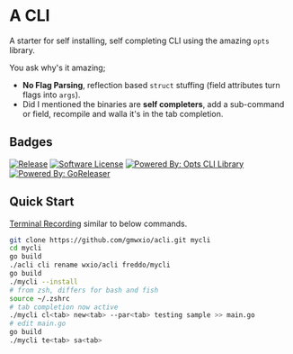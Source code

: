 # A CLI

A starter for self installing, self completing CLI using the amazing `opts` library.

You ask why's it amazing;
- **No Flag Parsing**, reflection based `struct` stuffing (field attributes turn flags into `args`). 
- Did I mentioned the binaries are **self completers**, add a sub-command or field, recompile and walla it's in the tab completion.

## Badges

[![Release](https://img.shields.io/github/release/wxio/acli.svg?style=for-the-badge)](https://github.com/gmwxio/acli/releases/latest)
[![Software License](https://img.shields.io/badge/license-MIT-brightgreen.svg?style=for-the-badge)](/LICENSE.md)
[![Powered By: Opts CLI Library](https://img.shields.io/badge/powered%20by-opts_cli-green.svg?style=for-the-badge)](https://github.com/jpillora/opts)
[![Powered By: GoReleaser](https://img.shields.io/badge/powered%20by-goreleaser-green.svg?style=for-the-badge)](https://github.com/goreleaser)

## Quick Start

[Terminal Recording](./docs/acli_sample.svg) similar to below commands.

``` bash
git clone https://github.com/gmwxio/acli.git mycli
cd mycli
go build
./acli cli rename wxio/acli freddo/mycli
go build
./mycli --install
# from zsh, differs for bash and fish
source ~/.zshrc
# tab completion now active
./mycli cl<tab> new<tab> --par<tab> testing sample >> main.go
# edit main.go
go build
./mycli te<tab> sa<tab>
```
